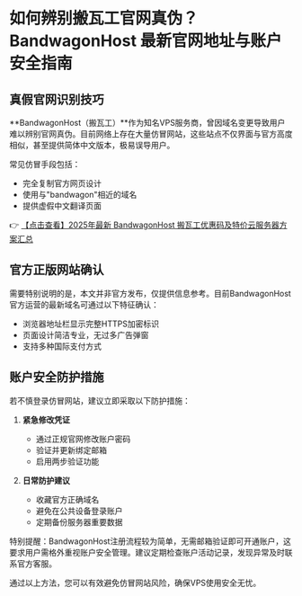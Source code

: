 # 如何辨别搬瓦工官网真伪？BandwagonHost 最新官网地址与账户安全指南

## 真假官网识别技巧

**BandwagonHost（搬瓦工）**作为知名VPS服务商，曾因域名变更导致用户难以辨别官网真伪。目前网络上存在大量仿冒网站，这些站点不仅界面与官方高度相似，甚至提供简体中文版本，极易误导用户。

常见仿冒手段包括：
- 完全复制官方网页设计
- 使用与"bandwagon"相近的域名
- 提供虚假中文翻译页面

👉 [【点击查看】2025年最新 BandwagonHost 搬瓦工优惠码及特价云服务器方案汇总](https://bit.ly/banwagon)

## 官方正版网站确认

需要特别说明的是，本文并非官方发布，仅提供信息参考。目前BandwagonHost官方运营的最新域名可通过以下特征确认：
- 浏览器地址栏显示完整HTTPS加密标识
- 页面设计简洁专业，无过多广告弹窗
- 支持多种国际支付方式

## 账户安全防护措施

若不慎登录仿冒网站，建议立即采取以下防护措施：

1. **紧急修改凭证**
   - 通过正规官网修改账户密码
   - 验证并更新绑定邮箱
   - 启用两步验证功能

2. **日常防护建议**
   - 收藏官方正确域名
   - 避免在公共设备登录账户
   - 定期备份服务器重要数据

特别提醒：BandwagonHost注册流程较为简单，无需邮箱验证即可开通账户，这要求用户需格外重视账户安全管理。建议定期检查账户活动记录，发现异常及时联系官方客服。

通过以上方法，您可以有效避免仿冒网站风险，确保VPS使用安全无忧。